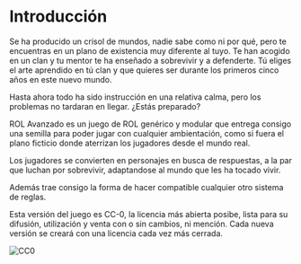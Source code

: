 
Introducción
============

Se ha producido un crisol de mundos, nadie sabe como ni por qué, pero te encuentras en un plano de existencia muy diferente al tuyo. Te han acogido en un clan y tu mentor te ha enseñado a sobrevivir y a defenderte. Tú eliges el arte aprendido en tú clan y que quieres ser durante los primeros cinco años en este nuevo mundo.

Hasta ahora todo ha sido instrucción en una relativa calma, pero los problemas no tardaran en llegar. ¿Estás preparado?

ROL Avanzado es un juego de ROL genérico y modular que entrega consigo una semilla para poder jugar con cualquier ambientación, como si fuera el plano ficticio donde aterrizan los jugadores desde el mundo real.

Los jugadores se convierten en personajes en busca de respuestas, a la par que luchan por sobrevivir, adaptandose al mundo que les ha tocado vivir.

Además trae consigo la forma de hacer compatible cualquier otro sistema de reglas.

Esta versión del juego es CC-0, la licencia más abierta posibe, lista para su difusión, utilización y venta con o sin cambios, ni mención. Cada nueva versión se creará con una licencia cada vez más cerrada.

<span class="center-align">![CC0](https://rola.multisitio.es/img/jdr/cc0.png)</span>